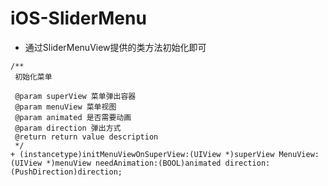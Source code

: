 # iOS-SliderMenu
- 通过SliderMenuView提供的类方法初始化即可
```
/**
 初始化菜单

 @param superView 菜单弹出容器
 @param menuView 菜单视图
 @param animated 是否需要动画
 @param direction 弹出方式
 @return return value description
 */
+ (instancetype)initMenuViewOnSuperView:(UIView *)superView MenuView:(UIView *)menuView needAnimation:(BOOL)animated direction:(PushDirection)direction;
```

